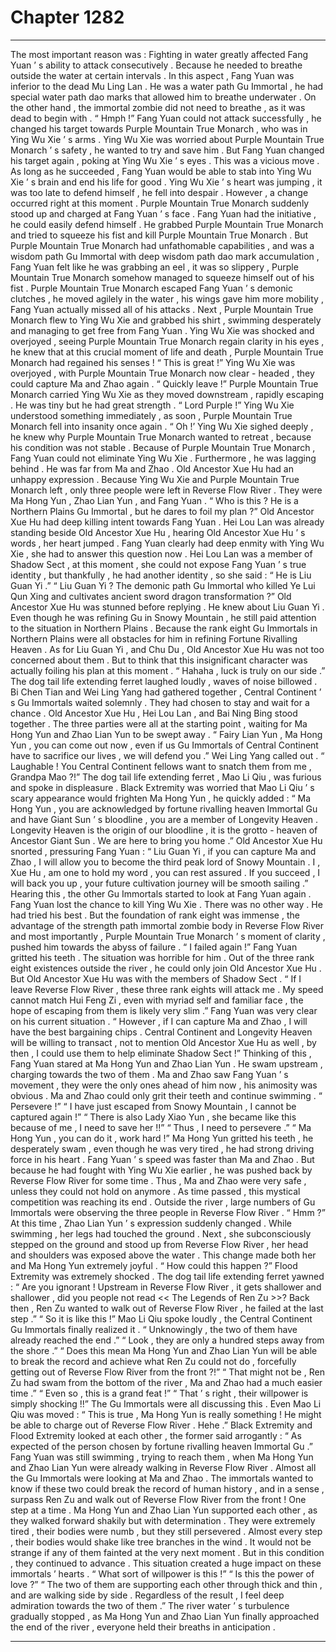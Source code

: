 
# Chapter 1282


---

The most important reason was : Fighting in water greatly affected Fang Yuan ’ s ability to attack consecutively .
Because he needed to breathe outside the water at certain intervals .
In this aspect , Fang Yuan was inferior to the dead Mu Ling Lan . He was a water path Gu Immortal , he had special water path dao marks that allowed him to breathe underwater .
On the other hand , the immortal zombie did not need to breathe , as it was dead to begin with .
“ Hmph !” Fang Yuan could not attack successfully , he changed his target towards Purple Mountain True Monarch , who was in Ying Wu Xie ’ s arms .
Ying Wu Xie was worried about Purple Mountain True Monarch ’ s safety , he wanted to try and save him .
But Fang Yuan changed his target again , poking at Ying Wu Xie ’ s eyes .
This was a vicious move .
As long as he succeeded , Fang Yuan would be able to stab into Ying Wu Xie ’ s brain and end his life for good .
Ying Wu Xie ’ s heart was jumping , it was too late to defend himself , he fell into despair .
However , a change occurred right at this moment .
Purple Mountain True Monarch suddenly stood up and charged at Fang Yuan ’ s face .
Fang Yuan had the initiative , he could easily defend himself . He grabbed Purple Mountain True Monarch and tried to squeeze his fist and kill Purple Mountain True Monarch .
But Purple Mountain True Monarch had unfathomable capabilities , and was a wisdom path Gu Immortal with deep wisdom path dao mark accumulation , Fang Yuan felt like he was grabbing an eel , it was so slippery , Purple Mountain True Monarch somehow managed to squeeze himself out of his fist .
Purple Mountain True Monarch escaped Fang Yuan ’ s demonic clutches , he moved agilely in the water , his wings gave him more mobility , Fang Yuan actually missed all of his attacks .
Next , Purple Mountain True Monarch flew to Ying Wu Xie and grabbed his shirt , swimming desperately and managing to get free from Fang Yuan .
Ying Wu Xie was shocked and overjoyed , seeing Purple Mountain True Monarch regain clarity in his eyes , he knew that at this crucial moment of life and death , Purple Mountain True Monarch had regained his senses !
“ This is great !” Ying Wu Xie was overjoyed , with Purple Mountain True Monarch now clear - headed , they could capture Ma and Zhao again .
“ Quickly leave !” Purple Mountain True Monarch carried Ying Wu Xie as they moved downstream , rapidly escaping .
He was tiny but he had great strength .
“ Lord Purple !” Ying Wu Xie understood something immediately , as soon , Purple Mountain True Monarch fell into insanity once again .
“ Oh !’ Ying Wu Xie sighed deeply , he knew why Purple Mountain True Monarch wanted to retreat , because his condition was not stable .
Because of Purple Mountain True Monarch , Fang Yuan could not eliminate Ying Wu Xie .
Furthermore , he was lagging behind .
He was far from Ma and Zhao .
Old Ancestor Xue Hu had an unhappy expression .
Because Ying Wu Xie and Purple Mountain True Monarch left , only three people were left in Reverse Flow River .
They were Ma Hong Yun , Zhao Lian Yun , and Fang Yuan .
“ Who is this ? He is a Northern Plains Gu Immortal , but he dares to foil my plan ?” Old Ancestor Xue Hu had deep killing intent towards Fang Yuan .
Hei Lou Lan was already standing beside Old Ancestor Xue Hu , hearing Old Ancestor Xue Hu ’ s words , her heart jumped .
Fang Yuan clearly had deep enmity with Ying Wu Xie , she had to answer this question now .
Hei Lou Lan was a member of Shadow Sect , at this moment , she could not expose Fang Yuan ’ s true identity , but thankfully , he had another identity , so she said : “ He is Liu Guan Yi .”
“ Liu Guan Yi ? The demonic path Gu Immortal who killed Ye Lui Qun Xing and cultivates ancient sword dragon transformation ?” Old Ancestor Xue Hu was stunned before replying .
He knew about Liu Guan Yi .
Even though he was refining Gu in Snowy Mountain , he still paid attention to the situation in Northern Plains .
Because the rank eight Gu Immortals in Northern Plains were all obstacles for him in refining Fortune Rivalling Heaven . As for Liu Guan Yi , and Chu Du , Old Ancestor Xue Hu was not too concerned about them .
But to think that this insignificant character was actually foiling his plan at this moment .
“ Hahaha , luck is truly on our side .” The dog tail life extending ferret laughed loudly , waves of noise billowed .
Bi Chen Tian and Wei Ling Yang had gathered together , Central Continent ’ s Gu Immortals waited solemnly . They had chosen to stay and wait for a chance .
Old Ancestor Xue Hu , Hei Lou Lan , and Bai Ning Bing stood together .
The three parties were all at the starting point , waiting for Ma Hong Yun and Zhao Lian Yun to be swept away .
“ Fairy Lian Yun , Ma Hong Yun , you can come out now , even if us Gu Immortals of Central Continent have to sacrifice our lives , we will defend you .” Wei Ling Yang called out .
“ Laughable ! You Central Continent fellows want to snatch them from me , Grandpa Mao ?!” The dog tail life extending ferret , Mao Li Qiu , was furious and spoke in displeasure .
Black Extremity was worried that Mao Li Qiu ’ s scary appearance would frighten Ma Hong Yun , he quickly added : “ Ma Hong Yun , you are acknowledged by fortune rivalling heaven Immortal Gu and have Giant Sun ’ s bloodline , you are a member of Longevity Heaven . Longevity Heaven is the origin of our bloodline , it is the grotto - heaven of Ancestor Giant Sun . We are here to bring you home .”
Old Ancestor Xue Hu snorted , pressuring Fang Yuan : “ Liu Guan Yi , if you can capture Ma and Zhao , I will allow you to become the third peak lord of Snowy Mountain . I , Xue Hu , am one to hold my word , you can rest assured . If you succeed , I will back you up , your future cultivation journey will be smooth sailing .”
Hearing this , the other Gu Immortals started to look at Fang Yuan again .
Fang Yuan lost the chance to kill Ying Wu Xie .
There was no other way .
He had tried his best .
But the foundation of rank eight was immense , the advantage of the strength path immortal zombie body in Reverse Flow River and most importantly , Purple Mountain True Monarch ’ s moment of clarity , pushed him towards the abyss of failure .
“ I failed again !”
Fang Yuan gritted his teeth .
The situation was horrible for him . Out of the three rank eight existences outside the river , he could only join Old Ancestor Xue Hu .
But Old Ancestor Xue Hu was with the members of Shadow Sect .
“ If I leave Reverse Flow River , these three rank eights will attack me . My speed cannot match Hui Feng Zi , even with myriad self and familiar face , the hope of escaping from them is likely very slim .”
Fang Yuan was very clear on his current situation .
“ However , if I can capture Ma and Zhao , I will have the best bargaining chips . Central Continent and Longevity Heaven will be willing to transact , not to mention Old Ancestor Xue Hu as well , by then , I could use them to help eliminate Shadow Sect !”
Thinking of this , Fang Yuan stared at Ma Hong Yun and Zhao Lian Yun .
He swam upstream , charging towards the two of them .
Ma and Zhao saw Fang Yuan ’ s movement , they were the only ones ahead of him now , his animosity was obvious .
Ma and Zhao could only grit their teeth and continue swimming .
“ Persevere !”
“ I have just escaped from Snowy Mountain , I cannot be captured again !”
“ There is also Lady Xiao Yun , she became like this because of me , I need to save her !!”
“ Thus , I need to persevere .”
“ Ma Hong Yun , you can do it , work hard !”
Ma Hong Yun gritted his teeth , he desperately swam , even though he was very tired , he had strong driving force in his heart .
Fang Yuan ’ s speed was faster than Ma and Zhao .
But because he had fought with Ying Wu Xie earlier , he was pushed back by Reverse Flow River for some time .
Thus , Ma and Zhao were very safe , unless they could not hold on anymore .
As time passed , this mystical competition was reaching its end .
Outside the river , large numbers of Gu Immortals were observing the three people in Reverse Flow River .
“ Hmm ?” At this time , Zhao Lian Yun ’ s expression suddenly changed .
While swimming , her legs had touched the ground .
Next , she subconsciously stepped on the ground and stood up from Reverse Flow River , her head and shoulders was exposed above the water .
This change made both her and Ma Hong Yun extremely joyful .
“ How could this happen ?” Flood Extremity was extremely shocked .
The dog tail life extending ferret yawned : “ Are you ignorant ! Upstream in Reverse Flow River , it gets shallower and shallower , did you people not read << The Legends of Ren Zu >>? Back then , Ren Zu wanted to walk out of Reverse Flow River , he failed at the last step .”
“ So it is like this !” Mao Li Qiu spoke loudly , the Central Continent Gu Immortals finally realized it .
“ Unknowingly , the two of them have already reached the end .”
“ Look , they are only a hundred steps away from the shore .”
“ Does this mean Ma Hong Yun and Zhao Lian Yun will be able to break the record and achieve what Ren Zu could not do , forcefully getting out of Reverse Flow River from the front ?!”
“ That might not be , Ren Zu had swam from the bottom of the river , Ma and Zhao had a much easier time .”
“ Even so , this is a grand feat !”
“ That ’ s right , their willpower is simply shocking !!”
The Gu Immortals were all discussing this .
Even Mao Li Qiu was moved : “ This is true , Ma Hong Yun is really something ! He might be able to charge out of Reverse Flow River . Hehe .”
Black Extremity and Flood Extremity looked at each other , the former said arrogantly : “ As expected of the person chosen by fortune rivalling heaven Immortal Gu .”
Fang Yuan was still swimming , trying to reach them , when Ma Hong Yun and Zhao Lian Yun were already walking in Reverse Flow River .
Almost all the Gu Immortals were looking at Ma and Zhao .
The immortals wanted to know if these two could break the record of human history , and in a sense , surpass Ren Zu and walk out of Reverse Flow River from the front !
One step at a time .
Ma Hong Yun and Zhao Lian Yun supported each other , as they walked forward shakily but with determination .
They were extremely tired , their bodies were numb , but they still persevered .
Almost every step , their bodies would shake like tree branches in the wind . It would not be strange if any of them fainted at the very next moment .
But in this condition , they continued to advance .
This situation created a huge impact on these immortals ’ hearts .
“ What sort of willpower is this !”
“ Is this the power of love ?”
“ The two of them are supporting each other through thick and thin , and are walking side by side . Regardless of the result , I feel deep admiration towards the two of them .”
The river water ’ s turbulence gradually stopped , as Ma Hong Yun and Zhao Lian Yun finally approached the end of the river , everyone held their breaths in anticipation .

---

